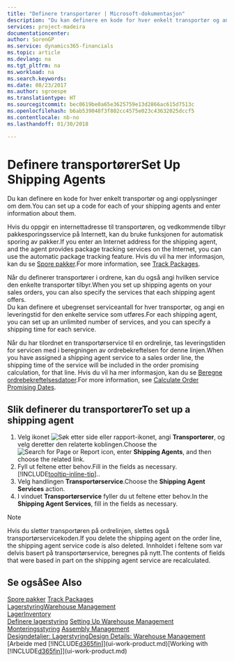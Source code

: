 ```yaml
---
title: "Definere transportører | Microsoft-dokumentasjon"
description: "Du kan definere en kode for hver enkelt transportør og angi opplysninger om dem."
services: project-madeira
documentationcenter: 
author: SorenGP
ms.service: dynamics365-financials
ms.topic: article
ms.devlang: na
ms.tgt_pltfrm: na
ms.workload: na
ms.search.keywords: 
ms.date: 08/23/2017
ms.author: sgroespe
ms.translationtype: HT
ms.sourcegitcommit: bec0619be0a65e3625759e13d2866ac615d7513c
ms.openlocfilehash: b6ab539048f3f802cc4575e023c43632025dccf5
ms.contentlocale: nb-no
ms.lasthandoff: 01/30/2018

---
```

# <a name="set-up-shipping-agents"></a><span data-ttu-id="23c8a-103">Definere transportører</span><span class="sxs-lookup"><span data-stu-id="23c8a-103">Set Up Shipping Agents</span></span>
<span data-ttu-id="23c8a-104">Du kan definere en kode for hver enkelt transportør og angi opplysninger om dem.</span><span class="sxs-lookup"><span data-stu-id="23c8a-104">You can set up a code for each of your shipping agents and enter information about them.</span></span>  

<span data-ttu-id="23c8a-105">Hvis du oppgir en internettadresse til transportøren, og vedkommende tilbyr pakkesporingsservice på Internett, kan du bruke funksjonen for automatisk sporing av pakker.</span><span class="sxs-lookup"><span data-stu-id="23c8a-105">If you enter an Internet address for the shipping agent, and the agent provides package tracking services on the Internet, you can use the automatic package tracking feature.</span></span> <span data-ttu-id="23c8a-106">Hvis du vil ha mer informasjon, kan du se [Spore pakker](sales-how-track-packages.md).</span><span class="sxs-lookup"><span data-stu-id="23c8a-106">For more information, see [Track Packages](sales-how-track-packages.md).</span></span>

<span data-ttu-id="23c8a-107">Når du definerer transportører i ordrene, kan du også angi hvilken service den enkelte transportør tilbyr.</span><span class="sxs-lookup"><span data-stu-id="23c8a-107">When you set up shipping agents on your sales orders, you can also specify the services that each shipping agent offers.</span></span>  
<span data-ttu-id="23c8a-108">Du kan definere et ubegrenset serviceantall for hver transportør, og angi en leveringstid for den enkelte service som utføres.</span><span class="sxs-lookup"><span data-stu-id="23c8a-108">For each shipping agent, you can set up an unlimited number of services, and you can specify a shipping time for each service.</span></span>  

<span data-ttu-id="23c8a-109">Når du har tilordnet en transportørservice til en ordrelinje, tas leveringstiden for servicen med i beregningen av ordrebekreftelsen for denne linjen.</span><span class="sxs-lookup"><span data-stu-id="23c8a-109">When you have assigned a shipping agent service to a sales order line, the shipping time of the service will be included in the order promising calculation, for that line.</span></span> <span data-ttu-id="23c8a-110">Hvis du vil ha mer informasjon, kan du se [Beregne ordrebekreftelsesdatoer](sales-how-to-calculate-order-promising-dates.md).</span><span class="sxs-lookup"><span data-stu-id="23c8a-110">For more information, see [Calculate Order Promising Dates](sales-how-to-calculate-order-promising-dates.md).</span></span>

## <a name="to-set-up-a-shipping-agent"></a><span data-ttu-id="23c8a-111">Slik definerer du transportører</span><span class="sxs-lookup"><span data-stu-id="23c8a-111">To set up a shipping agent</span></span>  
1.  <span data-ttu-id="23c8a-112">Velg ikonet ![Søk etter side eller rapport](media/ui-search/search_small.png "Søk etter side eller rapport")-ikonet, angi **Transportører**, og velg deretter den relaterte koblingen.</span><span class="sxs-lookup"><span data-stu-id="23c8a-112">Choose the ![Search for Page or Report](media/ui-search/search_small.png "Search for Page or Report icon") icon, enter **Shipping Agents**, and then choose the related link.</span></span>  
2.  <span data-ttu-id="23c8a-113">Fyll ut feltene etter behov.</span><span class="sxs-lookup"><span data-stu-id="23c8a-113">Fill in the fields as necessary.</span></span> [!INCLUDE[tooltip-inline-tip](includes/tooltip-inline-tip_md.md)]<span data-ttu-id="23c8a-114">.</span><span class="sxs-lookup"><span data-stu-id="23c8a-114">.</span></span>  
3.  <span data-ttu-id="23c8a-115">Velg handlingen **Transportørservice**.</span><span class="sxs-lookup"><span data-stu-id="23c8a-115">Choose the **Shipping Agent Services** action.</span></span>
4. <span data-ttu-id="23c8a-116">I vinduet **Transportørservice** fyller du ut feltene etter behov.</span><span class="sxs-lookup"><span data-stu-id="23c8a-116">In the **Shipping Agent Services**, fill in the fields as necessary.</span></span>

> [!NOTE]  
>  <span data-ttu-id="23c8a-117">Hvis du sletter transportøren på ordrelinjen, slettes også transportørservicekoden.</span><span class="sxs-lookup"><span data-stu-id="23c8a-117">If you delete the shipping agent on the order line, the shipping agent service code is also deleted.</span></span> <span data-ttu-id="23c8a-118">Innholdet i feltene som var delvis basert på transportørservice, beregnes på nytt.</span><span class="sxs-lookup"><span data-stu-id="23c8a-118">The contents of fields that were based in part on the shipping agent service are recalculated.</span></span>  

## <a name="see-also"></a><span data-ttu-id="23c8a-119">Se også</span><span class="sxs-lookup"><span data-stu-id="23c8a-119">See Also</span></span>
<span data-ttu-id="23c8a-120">[Spore pakker](sales-how-track-packages.md)  </span><span class="sxs-lookup"><span data-stu-id="23c8a-120">[Track Packages](sales-how-track-packages.md)  </span></span>  
[<span data-ttu-id="23c8a-121">Lagerstyring</span><span class="sxs-lookup"><span data-stu-id="23c8a-121">Warehouse Management</span></span>](warehouse-manage-warehouse.md)  
[<span data-ttu-id="23c8a-122">Lager</span><span class="sxs-lookup"><span data-stu-id="23c8a-122">Inventory</span></span>](inventory-manage-inventory.md)  
<span data-ttu-id="23c8a-123">[Definere lagerstyring](warehouse-setup-warehouse.md)   </span><span class="sxs-lookup"><span data-stu-id="23c8a-123">[Setting Up Warehouse Management](warehouse-setup-warehouse.md)   </span></span>  
<span data-ttu-id="23c8a-124">[Monteringsstyring](assembly-assemble-items.md)  </span><span class="sxs-lookup"><span data-stu-id="23c8a-124">[Assembly Management](assembly-assemble-items.md)  </span></span>  
[<span data-ttu-id="23c8a-125">Designdetaljer: Lagerstyring</span><span class="sxs-lookup"><span data-stu-id="23c8a-125">Design Details: Warehouse Management</span></span>](design-details-warehouse-management.md)  
<span data-ttu-id="23c8a-126">[Arbeide med [!INCLUDE[d365fin](includes/d365fin_md.md)]](ui-work-product.md)</span><span class="sxs-lookup"><span data-stu-id="23c8a-126">[Working with [!INCLUDE[d365fin](includes/d365fin_md.md)]](ui-work-product.md)</span></span>  

